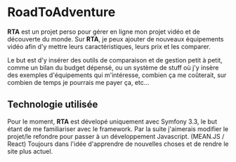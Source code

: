RoadToAdventure
===============

**RTA** est un projet perso pour gérer en ligne mon projet vidéo et de découverte du monde. Sur **RTA**, je peux ajouter de nouveaux équipements vidéo afin d'y mettre leurs caractéristiques, leurs prix et les comparer.

Le but est d'y insérer des outils de comparaison et de gestion petit à petit, comme un bilan du budget dépensé, ou un système de stuff où j'y insère des exemples d'équipements qui m'intéresse, combien ça me coûterait, sur combien de temps je pourrais me payer ça, etc...

Technologie utilisée
--------------------

Pour le moment, **RTA** est dévelopé uniquement avec Symfony 3.3, le but étant de me familiariser avec le framework. Par la suite j'aimerais modifier le projet/le refondre pour passer à un développement Javascript. (MEAN.JS / React) Toujours dans l'idée d'apprendre de nouvelles choses et de rendre le site plus actuel.
